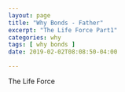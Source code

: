 ```yaml
---
layout: page
title: "Why Bonds - Father"
excerpt: "The Life Force Part1"
categories: why
tags: [ why bonds ]
date: 2019-02-02T08:08:50-04:00

---
```


The Life Force 